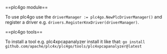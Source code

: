 <!--
  Licensed to the Apache Software Foundation (ASF) under one
  or more contributor license agreements.  See the NOTICE file
  distributed with this work for additional information
  regarding copyright ownership.  The ASF licenses this file
  to you under the Apache License, Version 2.0 (the
  "License"); you may not use this file except in compliance
  with the License.  You may obtain a copy of the License at

      http://www.apache.org/licenses/LICENSE-2.0

  Unless required by applicable law or agreed to in writing,
  software distributed under the License is distributed on an
  "AS IS" BASIS, WITHOUT WARRANTIES OR CONDITIONS OF ANY
  KIND, either express or implied.  See the License for the
  specific language governing permissions and limitations
  under the License.
  -->

==plc4go module==

To use plc4go use the `driverManager := plc4go.NewPlcDriverManager()` and register a driver e.g. 
`drivers.RegisterKnxDriver(driverManager)`.

==plc4go tools==

To install a tool e.g. plc4xpcapanalyzer install it like that: 
`go install github.com/apache/plc4x/plc4go/tools/plc4xpcapanalyzer@latest`